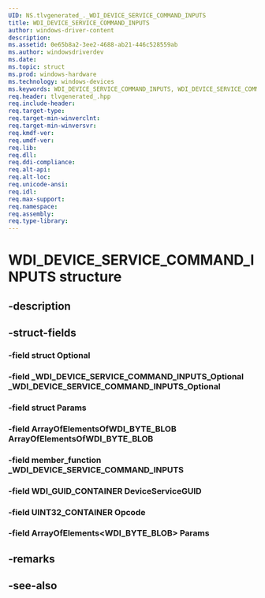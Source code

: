 ```yaml
---
UID: NS.tlvgenerated_._WDI_DEVICE_SERVICE_COMMAND_INPUTS
title: WDI_DEVICE_SERVICE_COMMAND_INPUTS
author: windows-driver-content
description: 
ms.assetid: 0e65b8a2-3ee2-4688-ab21-446c528559ab
ms.author: windowsdriverdev
ms.date: 
ms.topic: struct
ms.prod: windows-hardware
ms.technology: windows-devices
ms.keywords: WDI_DEVICE_SERVICE_COMMAND_INPUTS, WDI_DEVICE_SERVICE_COMMAND_INPUTS, *PWDI_DEVICE_SERVICE_COMMAND_INPUTS
req.header: tlvgenerated_.hpp
req.include-header:
req.target-type:
req.target-min-winverclnt:
req.target-min-winversvr:
req.kmdf-ver:
req.umdf-ver:
req.lib:
req.dll:
req.ddi-compliance:
req.alt-api:
req.alt-loc:
req.unicode-ansi:
req.idl:
req.max-support:
req.namespace:
req.assembly:
req.type-library:
---
```


# WDI_DEVICE_SERVICE_COMMAND_INPUTS structure

## -description



## -struct-fields

### -field struct Optional			
 	
### -field _WDI_DEVICE_SERVICE_COMMAND_INPUTS_Optional _WDI_DEVICE_SERVICE_COMMAND_INPUTS_Optional			
 	
### -field struct Params			
 	
### -field ArrayOfElementsOfWDI_BYTE_BLOB ArrayOfElementsOfWDI_BYTE_BLOB			
 	
### -field member_function _WDI_DEVICE_SERVICE_COMMAND_INPUTS			
 	
### -field WDI_GUID_CONTAINER DeviceServiceGUID			
 	
### -field UINT32_CONTAINER Opcode			
 	
### -field ArrayOfElements<WDI_BYTE_BLOB> Params			
 	
## -remarks

## -see-also